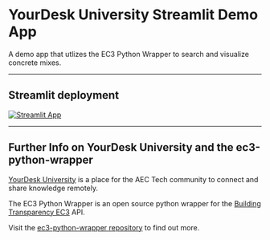 # YourDesk University Streamlit Demo App
A demo app that utlizes the EC3 Python Wrapper to search and visualize concrete mixes.
____________________________________
## Streamlit deployment

[![Streamlit App](https://static.streamlit.io/badges/streamlit_badge_black_white.svg)](https://jbf1212-example-app-ec3-wrapper-ec3-app-bd2ea4.streamlit.app/)

____________________________________
## Further Info on YourDesk University and the ec3-python-wrapper

[YourDesk University](https://yourdeskuniversity.com/) is a place for the AEC Tech community to connect and share knowledge remotely. 

The EC3 Python Wrapper is an open source python wrapper for the [Building Transparency EC3](https://buildingtransparency.org/ec3) API.

Visit the [ec3-python-wrapper repository](https://github.com/jbf1212/ec3-python-wrapper) to find out more.
